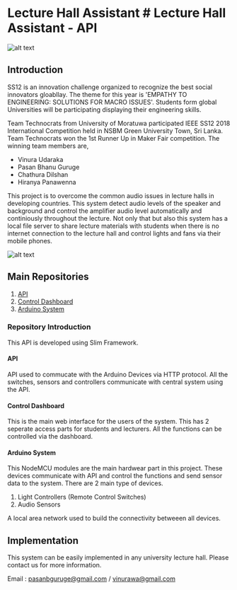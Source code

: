# Lecture Hall Assistant # Lecture Hall Assistant - API

![alt text](https://www.yesist12.org/wp-content/uploads/2019/01/logo.jpg "IEEESS12 Logo")

## Introduction

SS12 is an innovation challenge organized to recognize the best social innovators gloabllay. The theme for this year is 'EMPATHY TO ENGINEERING: SOLUTIONS FOR MACRO ISSUES'. Students form global Universities will be participating displaying their engineering skills. 

Team Technocrats from University of Moratuwa participated IEEE SS12 2018 International Competition held in NSBM Green University Town, Sri Lanka. Team Technocrats won the 1st Runner Up in Maker Fair competition. The winning team members are,

+ Vinura Udaraka
+ Pasan Bhanu Guruge
+ Chathura Dilshan
+ Hiranya Panawenna

This project is to overcome the common audio issues in lecture halls in developing countries. This system detect audio levels of the speaker and background and control the amplifier audio level automatically and continiously throughout the lecture. Not only that but also this system has a local file server to share lecture materials with students when there is no internet connection to the lecture hall and control lights and fans via their mobile phones. 

![alt text](https://i.ibb.co/Czgfc9Z/image.png "IEEESS12 2018 Results")

## Main Repositories

1. [API](https://github.com/PasanBhanu/iot-api-lecture-hall-assistant)
2. [Control Dashboard](https://github.com/PasanBhanu/lecture-hall-assistant-dashboard)
3. [Arduino System](#)

### Repository Introduction

This API is developed using Slim Framework.

#### API
API used to commucate with the Arduino Devices via HTTP protocol. All the switches, sensors and controllers communicate with central system using the API.

#### Control Dashboard
This is the main web interface for the users of the system. This has 2 seperate access parts for students and lecturers. All the functions can be controlled via the dashboard.

#### Arduino System
This NodeMCU modules are the main hardwear part in this project. These devices communicate with API and control the functions and send sensor data to the system. There are 2 main type of devices.

1. Light Controllers (Remote Control Switches)
2. Audio Sensors

A local area network used to build the connectivity betweeen all devices.

## Implementation

This system can be easily implemented in any university lecture hall. Please contact us for more information.

Email : pasanbguruge@gmail.com / vinurawa@gmail.com
